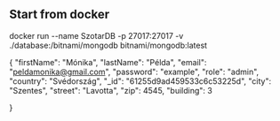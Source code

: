 ## Start from docker
docker run --name SzotarDB -p 27017:27017 -v ./database:/bitnami/mongodb bitnami/mongodb:latest


{
     "firstName": "Mónika",
    "lastName": "Példa",
    "email": "peldamonika@gmail.com",
     "password": "example",
    "role": "admin",
      "country": "Svédország",
        "_id": "61255d9ad459533c6c53225d",
        "city": "Szentes",
        "street": "Lavotta",
        "zip": 4545,
        "building": 3
    
}